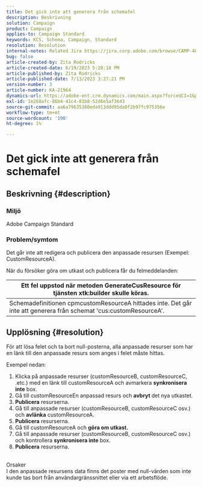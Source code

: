 ```yaml
---
title: Det gick inte att generera från schemafel
description: Beskrivning
solution: Campaign
product: Campaign
applies-to: Campaign Standard
keywords: KCS, Schema, Campaign, Standard
resolution: Resolution
internal-notes: Related Jira https://jira.corp.adobe.com/browse/CAMP-48246
bug: false
article-created-by: Zita Rodricks
article-created-date: 6/19/2023 5:20:18 PM
article-published-by: Zita Rodricks
article-published-date: 7/13/2023 3:27:21 PM
version-number: 3
article-number: KA-21964
dynamics-url: https://adobe-ent.crm.dynamics.com/main.aspx?forceUCI=1&pagetype=entityrecord&etn=knowledgearticle&id=c187ab8c-c50e-ee11-8f6d-6045bd006b3d
exl-id: 1e268afc-86b4-41c4-81b8-52d6e5af3643
source-git-commit: aa6a79635380eda913ddd95da0f2b97fc975356e
workflow-type: tm+mt
source-wordcount: '190'
ht-degree: 1%

---
```


# Det gick inte att generera från schemafel

## Beskrivning {#description}


### Miljö

Adobe Campaign Standard

### Problem/symtom

Det går inte att redigera och publicera den anpassade resursen (Exempel: CustomResourceA).

När du försöker göra om utkast och publicera får du felmeddelanden:


| Ett fel uppstod när metoden GenerateCusResource för tjänsten xtk:builder skulle köras. |
| --- |
| Schemadefinitionen cpmcustomResourceA hittades inte. Det går inte att generera från schemat &#39;cus:customResourceA&#39;. |





## Upplösning {#resolution}


För att lösa felet och ta bort null-posterna, alla<b> </b>anpassade resurser som har en länk till den anpassade resurs som anges i felet måste hittas.

Exempel nedan:

1. Klicka på anpassade resurser (customResourceB, customResourceC, .etc.) med en länk till customResourceA och avmarkera <b>synkronisera inte</b> box.
2. Gå till customResourceEn anpassad resurs och <b>avbryt </b>det nya utkastet.
3. <b>Publicera</b> resurserna.
4. Gå till anpassade resurser (customResourceB, customResourceC osv.) och <b>avlänka</b> customResourceA.
5. <b>Publicera</b> resurserna.
6. Gå till customResourceA och <b>göra om utkast.</b>
7. Gå till anpassade resurser (customResourceB, customResourceC osv.) och kontrollera <b>synkronisera inte</b> box.
8. <b>Publicera</b> resurserna.

<br>Orsaker <br>
I den anpassade resursens data finns det poster med null-värden som inte kunde tas bort från användargränssnittet eller via ett arbetsflöde.
